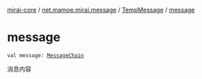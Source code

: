 [mirai-core](../../index.md) / [net.mamoe.mirai.message](../index.md) / [TempMessage](index.md) / [message](./message.md)

# message

`val message: `[`MessageChain`](../../net.mamoe.mirai.message.data/-message-chain/index.md)

消息内容

